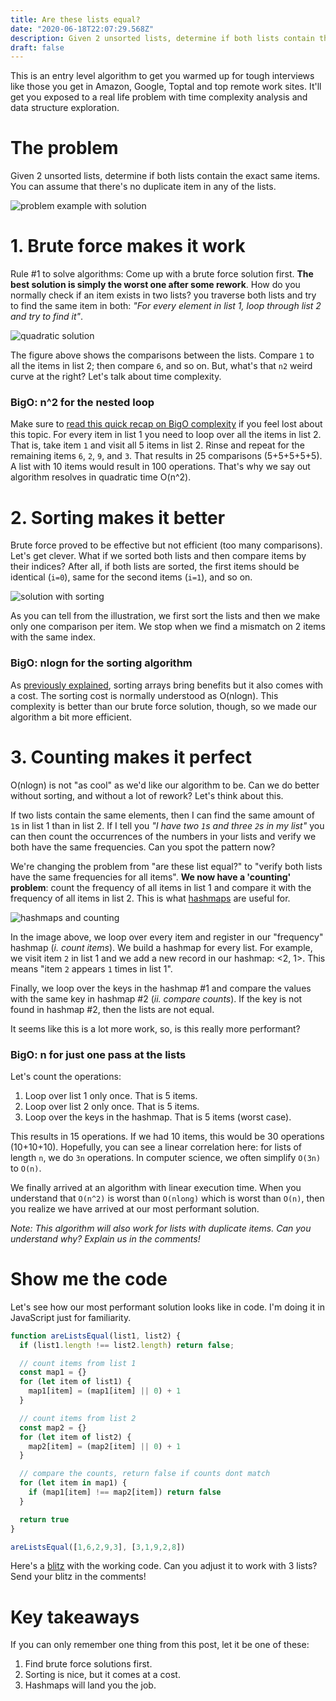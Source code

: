 ```yaml
---
title: Are these lists equal?
date: "2020-06-18T22:07:29.568Z"
description: Given 2 unsorted lists, determine if both lists contain the exact same items.
draft: false
---
```


This is an entry level algorithm to get you warmed up for tough interviews like those you get in Amazon, Google, Toptal and top remote work sites. It'll get you exposed to a real life problem with time complexity analysis and data structure exploration.

# The problem

Given 2 unsorted lists, determine if both lists contain the exact same items. You can assume that there's no duplicate item in any of the lists.

![problem example with solution](ex.png)

# 1. Brute force makes it work

Rule #1 to solve algorithms: Come up with a brute force solution first. **The best solution is simply the worst one after some rework**. How do you normally check if an item exists in two lists? you traverse both lists and try to find the same item in both: *"For every element in list 1, loop through list 2 and try to find it"*.

![quadratic solution](on2.png)

The figure above shows the comparisons between the lists. Compare `1` to all the items in list 2; then compare `6`, and so on. But, what's that `n2` weird curve at the right? Let's talk about time complexity. 

### BigO: n^2 for the nested loop

Make sure to [read this quick recap on BigO complexity](/4-tricks-to-instantly-boost-up-your-algorithms-game-bigo-made-super-easy/) if you feel lost about this topic. For every item in list 1 you need to loop over all the items in list 2. That is, take item `1` and visit all 5 items in list 2. Rinse and repeat for the remaining items `6`, `2`, `9`, and `3`. That results in 25 comparisons (5+5+5+5+5). A list with 10 items would result in 100 operations. That's why we say out algorithm resolves in quadratic time O(n^2).

# 2. Sorting makes it better

Brute force proved to be effective but not efficient (too many comparisons). Let's get clever. What if we sorted both lists and then compare items by their indices? After all, if both lists are sorted, the first items should be identical (`i=0`), same for the second items (`i=1`), and so on.

![solution with sorting](onlogn.png)

As you can tell from the illustration, we first sort the lists and then we make only one comparison per item. We stop when we find a mismatch on 2 items with the same index.

### BigO: nlogn for the sorting algorithm

As [previously explained](/4-tricks-to-instantly-boost-up-your-algorithms-game-bigo-made-super-easy/), sorting arrays bring benefits but it also comes with a cost. The sorting cost is normally understood as O(nlogn). This complexity is better than our brute force solution, though, so we made our algorithm a bit more efficient.

# 3. Counting makes it perfect

O(nlogn) is not "as cool" as we'd like our algorithm to be. Can we do better without sorting, and without a lot of rework? Let's think about this.

If two lists contain the same elements, then I can find the same amount of `1`s in list 1 than in list 2. If I tell you *"I have two `1`s and three `2`s in my list"* you can then count the occurrences of the numbers in your lists and verify we both have the same frequencies. Can you spot the pattern now?

We're changing the problem from "are these list equal?" to "verify both lists have the same frequencies for all items". **We now have a 'counting' problem**: count the frequency of all items in list 1 and compare it with the frequency of all items in list 2. This is what [hashmaps](/hashmaps-like-you-have-never-seen-them/) are useful for.

![hashmaps and counting](on.png)

In the image above, we loop over every item and register in our "frequency" hashmap (*i. count items*). We build a hashmap for every list. For example, we visit item `2` in list 1 and we add a new record in our hashmap: <2, 1>. This means "item `2` appears `1` times in list 1".

Finally, we loop over the keys in the hashmap #1 and compare the values with the same key in hashmap #2 (*ii. compare counts*). If the key is not found in hashmap #2, then the lists are not equal.

It seems like this is a lot more work, so, is this really more performant?

### BigO: n for just one pass at the lists

Let's count the operations:

1. Loop over list 1 only once. That is 5 items.
2. Loop over list 2 only once. That is 5 items.
3. Loop over the keys in the hashmap. That is 5 items (worst case).

This results in 15 operations. If we had 10 items, this would be 30 operations (10+10+10). Hopefully, you can see a linear correlation here: for lists of length `n`, we do `3n` operations. In computer science, we often simplify `O(3n)` to `O(n)`.

We finally arrived at an algorithm with linear execution time. When you understand that `O(n^2)` is worst than `O(nlong)` which is worst than `O(n)`, then you realize we have arrived at our most performant solution.

*Note: This algorithm will also work for lists with duplicate items. Can you understand why? Explain us in the comments!*

<div class="divider"></div>

# Show me the code

Let's see how our most performant solution looks like in code. I'm doing it in JavaScript just for familiarity.

```javascript
function areListsEqual(list1, list2) {
  if (list1.length !== list2.length) return false;

  // count items from list 1
  const map1 = {}
  for (let item of list1) {
    map1[item] = (map1[item] || 0) + 1
  }

  // count items from list 2
  const map2 = {}
  for (let item of list2) {
    map2[item] = (map2[item] || 0) + 1
  }

  // compare the counts, return false if counts dont match
  for (let item in map1) {
    if (map1[item] !== map2[item]) return false
  }

  return true
}

areListsEqual([1,6,2,9,3], [3,1,9,2,8])
```

Here's a [blitz](https://stackblitz.com/edit/typescript-jtgwpu) with the working code. Can you adjust it to work with 3 lists? Send your blitz in the comments!

<div class="divider"></div>


# Key takeaways

If you can only remember one thing from this post, let it be one of these:

1. Find brute force solutions first.
2. Sorting is nice, but it comes at a cost.
3. Hashmaps will land you the job.
